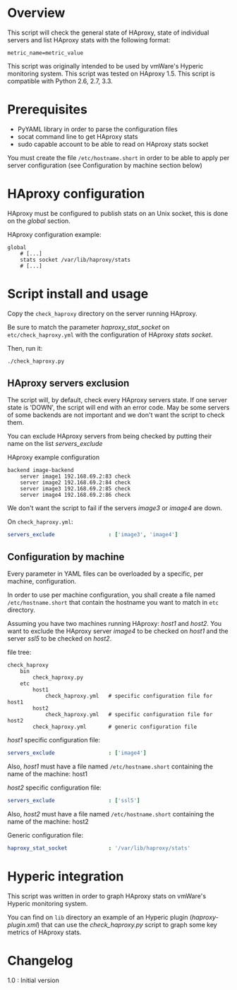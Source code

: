 
# Overview

This script will check the general state of HAproxy, state of individual servers and list HAproxy stats
with the following format:
```
metric_name=metric_value
```

This script was originally intended to be used by vmWare's Hyperic monitoring system. This script was tested on
HAproxy 1.5. This script is compatible with Python 2.6, 2.7, 3.3.

# Prerequisites

- PyYAML library in order to parse the configuration files
- socat command line to get HAproxy stats
- sudo capable account to be able to read on HAproxy stats socket

You must create the file `/etc/hostname.short` in order to be able to apply per server configuration (see Configuration
by machine section below)


# HAproxy configuration

HAproxy must be configured to publish stats on an Unix socket, this is done on the *global* section.

HAproxy configuration example:
```
global
    # [...]
    stats socket /var/lib/haproxy/stats
    # [...]
```


# Script install and usage

Copy the `check_haproxy` directory on the server running HAproxy.

Be sure to match the parameter *haproxy_stat_socket* on `etc/check_haproxy.yml` with the configuration of HAproxy
*stats socket*.

Then, run it:
```bash
./check_haproxy.py
```

## HAproxy servers exclusion

The script will, by default, check every HAproxy servers state. If one server state is 'DOWN', the script will end
with an error code.
May be some servers of some backends are not important and we don't want the script to check them.

You can exclude HAproxy servers from being checked by putting their name on the list *servers_exclude*

HAproxy example configuration
```
backend image-backend
    server image1 192.168.69.2:83 check
    server image2 192.168.69.2:84 check
    server image3 192.168.69.2:85 check
    server image4 192.168.69.2:86 check
```

We don't want the script to fail if the servers *image3* or *image4* are down.

On `check_haproxy.yml`:
```yaml
servers_exclude                 : ['image3', 'image4']
```

## Configuration by machine

Every parameter in YAML files can be overloaded by a specific, per machine, configuration.

In order to use per machine configuration, you shall create a file named `/etc/hostname.short` that contain the hostname
you want to match in `etc` directory.

Assuming you have two machines running HAproxy: *host1* and *host2*. You want to exclude the HAproxy server *image4*
to be checked on *host1* and the server *ssl5* to be checked on *host2*.

file tree:
```
check_haproxy
    bin
        check_haproxy.py
    etc
        host1
            check_haproxy.yml   # specific configuration file for host1
        host2
            check_haproxy.yml   # specific configuration file for host2
        check_haproxy.yml       # generic configuration file   
```

*host1* specific configuration file:
```yaml
servers_exclude                 : ['image4']
```

Also, *host1* must have a file named `/etc/hostname.short` containing the name of the machine: host1

*host2* specific configuration file:
```yaml
servers_exclude                 : ['ssl5']
```

Also, *host2* must have a file named `/etc/hostname.short` containing the name of the machine: host2

Generic configuration file:
```yaml
haproxy_stat_socket             : '/var/lib/haproxy/stats'
```

# Hyperic integration

This script was written in order to graph HAproxy stats on vmWare's Hyperic monitoring system.

You can find on `lib` directory an example of an Hyperic plugin (*haproxy-plugin.xml*) that can use the *check_haproxy.py* script to
graph some key metrics of HAproxy stats.


# Changelog

1.0 : Initial version